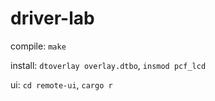 # driver-lab
compile: `make`

install: `dtoverlay overlay.dtbo`, `insmod pcf_lcd`

ui: `cd remote-ui`, `cargo r`
